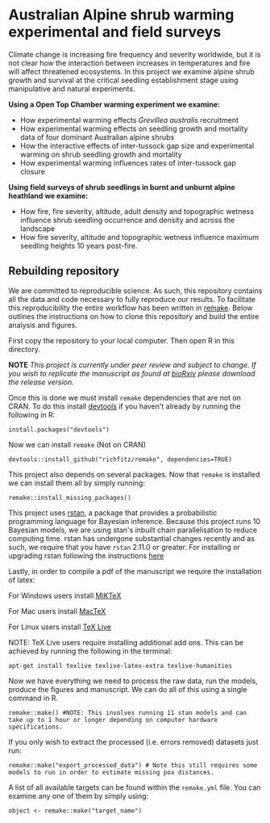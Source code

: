 # Australian Alpine shrub warming experimental and field surveys
Climate change is increasing fire frequency and severity worldwide, but it is not clear how the interaction between increases in temperatures and fire will affect threatened ecosystems. In this project we examine alpine shrub growth and survival at the critical seedling establishment stage using manipulative and natural experiments.

**Using a Open Top Chamber warming experiment we examine:**
* How experimental warming effects *Grevillea australis* recruitment
* How experimental warming effects on seedling growth and mortality data of four dominant Australian alpine shrubs
* How the interactive effects of inter-tussock gap size and experimental warming on shrub seedling growth and mortality
* How experimental warming influences rates of inter-tussock gap closure

**Using field surveys of shrub seedlings in burnt and unburnt alpine heathland we examine:**
* How fire, fire severity, altitude, adult density and topographic wetness influence shrub seedling occurrence and density and across the landscape
* How fire severity, altitude and topographic wetness influence maximum seedling heights 10 years post-fire.

## Rebuilding repository
We are committed to reproducible science. As such, this repository contains all the data and code necessary to fully reproduce our results. To facilitate this reproducibility the entire workflow has been written in [remake](https://github.com/richfitz/remake). Below outlines the instructions on how to clone this repository and build the entire analysis and figures.

First copy the repository to your local computer. Then open R in this directory.

**NOTE** *This project is currently under peer review and subject to change. If you wish to replicate the manuscript as found at [bioRxiv](http://biorxiv.org/content/early/2016/03/16/043919) please download the release version.*

Once this is done we must install `remake` dependencies that are not on CRAN.
To do this install [devtools](https://github.com/hadley/devtools) if you haven't already by running the following in R:
```
install.packages("devtools")
```
Now we can install `remake` (Not on CRAN)
```
devtools::install_github("richfitz/remake", dependencies=TRUE)
```

This project also depends on several packages. Now that `remake` is installed we can install them all by simply running:

```
remake::install_missing_packages()
```
This project uses [rstan](https://github.com/stan-dev/rstan/wiki/RStan-Getting-Started), a package that provides a probabilistic programming language for Bayesian inference. Because this project runs 10 Bayesian models, we are using stan's inbuilt chain parallelisation to reduce computing time. rstan has undergone substantial changes recently and as such, we require that you have `rstan` 2.11.0 or greater.
For installing or upgrading rstan following the instructions [here](https://github.com/stan-dev/rstan/wiki/RStan-Getting-Started)


Lastly, in order to compile a pdf of the manuscript we require the installation of latex:

For Windows users install [MiKTeX](http://miktex.org/download)

For Mac users install [MacTeX](https://tug.org/mactex/mactex-download.html)

For Linux users install [TeX Live](https://www.tug.org/texlive/quickinstall.html)

NOTE: TeX Live users require installing additional add ons. This can be achieved by running the following in the terminal:
```
apt-get install texlive texlive-latex-extra texlive-humanities
```
Now we have everything we need to process the raw data, run the models, produce the figures and manuscript. We can do all of this using a single command in R.

```
remake::make() #NOTE: This involves running 11 stan models and can take up to 1 hour or longer depending on computer hardware specifications.
```

If you only wish to extract the processed (i.e. errors removed) datasets just run:

```
remake::make("export_processed_data") # Note this still requires some models to run in order to estimate missing poa distances.
```

A list of all available targets can be found within the `remake.yml` file. You can examine any one of them by simply using:

```
object <- remake::make("target_name")
```



